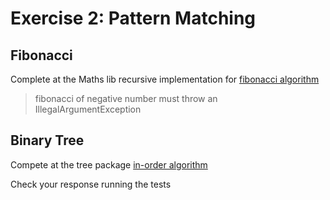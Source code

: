 # Exercise 2: Pattern Matching

## Fibonacci

Complete at the Maths lib recursive implementation for [fibonacci algorithm](https://en.wikipedia.org/wiki/Fibonacci_number)

> fibonacci of negative number must throw an IllegalArgumentException

## Binary Tree

Compete at the tree package [in-order algorithm](https://en.wikipedia.org/wiki/Tree_traversal#In-order_(LNR))

Check your response running the tests
